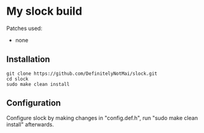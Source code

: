 # My slock build
Patches used:
- none

## Installation
```
git clone https://github.com/DefinitelyNotMai/slock.git
cd slock
sudo make clean install
```

## Configuration
Configure slock by making changes in "config.def.h", run "sudo make clean install" afterwards.
